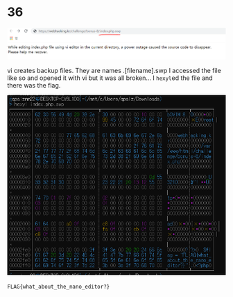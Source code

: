 # 36

![!](img/36_0.PNG)

vi creates backup files. They are names .[filename].swp
I accessed the file like so and opened it with vi but it was all broken...
I `hexyl`ed the file and there was the flag.

![!](img/36_1.PNG)

 `FLAG{what_about_the_nano_editor?}`